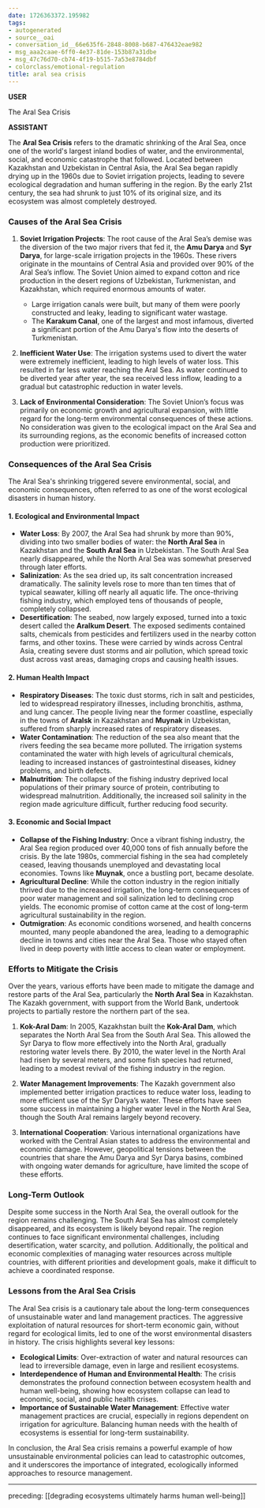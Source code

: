 ```yaml
---
date: 1726363372.195982
tags:
- autogenerated
- source__oai
- conversation_id__66e635f6-2848-8008-b687-476432eae982
- msg_aaa2caae-6ff0-4e37-81de-153b87a31dbe
- msg_47c76d70-cb74-4f19-b515-7a53e8784dbf
- colorclass/emotional-regulation
title: aral sea crisis
---
```


**USER**

The Aral Sea Crisis


**ASSISTANT**

The **Aral Sea Crisis** refers to the dramatic shrinking of the Aral Sea, once one of the world's largest inland bodies of water, and the environmental, social, and economic catastrophe that followed. Located between Kazakhstan and Uzbekistan in Central Asia, the Aral Sea began rapidly drying up in the 1960s due to Soviet irrigation projects, leading to severe ecological degradation and human suffering in the region. By the early 21st century, the sea had shrunk to just 10% of its original size, and its ecosystem was almost completely destroyed.

### Causes of the Aral Sea Crisis

1. **Soviet Irrigation Projects**: The root cause of the Aral Sea’s demise was the diversion of the two major rivers that fed it, the **Amu Darya** and **Syr Darya**, for large-scale irrigation projects in the 1960s. These rivers originate in the mountains of Central Asia and provided over 90% of the Aral Sea’s inflow. The Soviet Union aimed to expand cotton and rice production in the desert regions of Uzbekistan, Turkmenistan, and Kazakhstan, which required enormous amounts of water. 
   - Large irrigation canals were built, but many of them were poorly constructed and leaky, leading to significant water wastage.
   - The **Karakum Canal**, one of the largest and most infamous, diverted a significant portion of the Amu Darya's flow into the deserts of Turkmenistan.

2. **Inefficient Water Use**: The irrigation systems used to divert the water were extremely inefficient, leading to high levels of water loss. This resulted in far less water reaching the Aral Sea. As water continued to be diverted year after year, the sea received less inflow, leading to a gradual but catastrophic reduction in water levels.

3. **Lack of Environmental Consideration**: The Soviet Union’s focus was primarily on economic growth and agricultural expansion, with little regard for the long-term environmental consequences of these actions. No consideration was given to the ecological impact on the Aral Sea and its surrounding regions, as the economic benefits of increased cotton production were prioritized.

### Consequences of the Aral Sea Crisis

The Aral Sea's shrinking triggered severe environmental, social, and economic consequences, often referred to as one of the worst ecological disasters in human history.

#### 1. **Ecological and Environmental Impact**
   - **Water Loss**: By 2007, the Aral Sea had shrunk by more than 90%, dividing into two smaller bodies of water: the **North Aral Sea** in Kazakhstan and the **South Aral Sea** in Uzbekistan. The South Aral Sea nearly disappeared, while the North Aral Sea was somewhat preserved through later efforts.
   - **Salinization**: As the sea dried up, its salt concentration increased dramatically. The salinity levels rose to more than ten times that of typical seawater, killing off nearly all aquatic life. The once-thriving fishing industry, which employed tens of thousands of people, completely collapsed.
   - **Desertification**: The seabed, now largely exposed, turned into a toxic desert called the **Aralkum Desert**. The exposed sediments contained salts, chemicals from pesticides and fertilizers used in the nearby cotton farms, and other toxins. These were carried by winds across Central Asia, creating severe dust storms and air pollution, which spread toxic dust across vast areas, damaging crops and causing health issues.

#### 2. **Human Health Impact**
   - **Respiratory Diseases**: The toxic dust storms, rich in salt and pesticides, led to widespread respiratory illnesses, including bronchitis, asthma, and lung cancer. The people living near the former coastline, especially in the towns of **Aralsk** in Kazakhstan and **Muynak** in Uzbekistan, suffered from sharply increased rates of respiratory diseases.
   - **Water Contamination**: The reduction of the sea also meant that the rivers feeding the sea became more polluted. The irrigation systems contaminated the water with high levels of agricultural chemicals, leading to increased instances of gastrointestinal diseases, kidney problems, and birth defects.
   - **Malnutrition**: The collapse of the fishing industry deprived local populations of their primary source of protein, contributing to widespread malnutrition. Additionally, the increased soil salinity in the region made agriculture difficult, further reducing food security.

#### 3. **Economic and Social Impact**
   - **Collapse of the Fishing Industry**: Once a vibrant fishing industry, the Aral Sea region produced over 40,000 tons of fish annually before the crisis. By the late 1980s, commercial fishing in the sea had completely ceased, leaving thousands unemployed and devastating local economies. Towns like **Muynak**, once a bustling port, became desolate.
   - **Agricultural Decline**: While the cotton industry in the region initially thrived due to the increased irrigation, the long-term consequences of poor water management and soil salinization led to declining crop yields. The economic promise of cotton came at the cost of long-term agricultural sustainability in the region.
   - **Outmigration**: As economic conditions worsened, and health concerns mounted, many people abandoned the area, leading to a demographic decline in towns and cities near the Aral Sea. Those who stayed often lived in deep poverty with little access to clean water or employment.

### Efforts to Mitigate the Crisis

Over the years, various efforts have been made to mitigate the damage and restore parts of the Aral Sea, particularly the **North Aral Sea** in Kazakhstan. The Kazakh government, with support from the World Bank, undertook projects to partially restore the northern part of the sea.

1. **Kok-Aral Dam**: In 2005, Kazakhstan built the **Kok-Aral Dam**, which separates the North Aral Sea from the South Aral Sea. This allowed the Syr Darya to flow more effectively into the North Aral, gradually restoring water levels there. By 2010, the water level in the North Aral had risen by several meters, and some fish species had returned, leading to a modest revival of the fishing industry in the region.
   
2. **Water Management Improvements**: The Kazakh government also implemented better irrigation practices to reduce water loss, leading to more efficient use of the Syr Darya’s water. These efforts have seen some success in maintaining a higher water level in the North Aral Sea, though the South Aral remains largely beyond recovery.

3. **International Cooperation**: Various international organizations have worked with the Central Asian states to address the environmental and economic damage. However, geopolitical tensions between the countries that share the Amu Darya and Syr Darya basins, combined with ongoing water demands for agriculture, have limited the scope of these efforts.

### Long-Term Outlook

Despite some success in the North Aral Sea, the overall outlook for the region remains challenging. The South Aral Sea has almost completely disappeared, and its ecosystem is likely beyond repair. The region continues to face significant environmental challenges, including desertification, water scarcity, and pollution. Additionally, the political and economic complexities of managing water resources across multiple countries, with different priorities and development goals, make it difficult to achieve a coordinated response.

### Lessons from the Aral Sea Crisis

The Aral Sea crisis is a cautionary tale about the long-term consequences of unsustainable water and land management practices. The aggressive exploitation of natural resources for short-term economic gain, without regard for ecological limits, led to one of the worst environmental disasters in history. The crisis highlights several key lessons:
- **Ecological Limits**: Over-extraction of water and natural resources can lead to irreversible damage, even in large and resilient ecosystems.
- **Interdependence of Human and Environmental Health**: The crisis demonstrates the profound connection between ecosystem health and human well-being, showing how ecosystem collapse can lead to economic, social, and public health crises.
- **Importance of Sustainable Water Management**: Effective water management practices are crucial, especially in regions dependent on irrigation for agriculture. Balancing human needs with the health of ecosystems is essential for long-term sustainability.

In conclusion, the Aral Sea crisis remains a powerful example of how unsustainable environmental policies can lead to catastrophic outcomes, and it underscores the importance of integrated, ecologically informed approaches to resource management.


---

preceding: [[degrading ecosystems ultimately harms human well-being]]